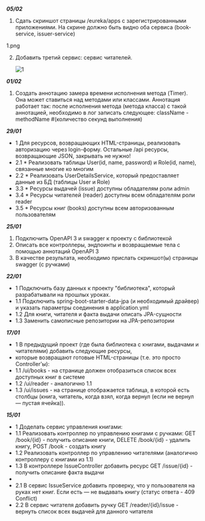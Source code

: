 ___05/02___
1. Сдать скриншот страницы /eureka/apps с зарегистрированными приложениями.
На скрине должно быть видно оба сервиса (book-service, issuer-service)

1.png

2. Добавить третий сервис: сервис читателей.

   ![1](https://github.com/vad1m24/spring-book-service/assets/88346237/cc7629de-89de-46a5-9b02-742f4faba2da)


___01/02___
1. Создать аннотацию замера времени исполнения метода (Timer). Она может ставиться над методами или классами.
   Аннотация работает так: после исполнения метода (метода класса) с такой аннотацией, необходимо в лог записать следующее:
   className - methodName #(количество секунд выполнения)

___29/01___
* 1   Для ресурсов, возвращающих HTML-страницы, реализовать авторизацию через login-форму. 
      Остальные /api ресурсы, возвращающие JSON, закрывать не нужно!
* 2.1 * Реализовать таблицы User(id, name, password) и Role(id, name), связанные многие ко многим
* 2.2 * Реализовать UserDetailsService, который предоставляет данные из БД (таблицы User и Role)
* 3.3 * Ресурсы выдачей (issue) доступны обладателям роли admin
* 3.4 * Ресурсы читателей (reader) доступны всем обладателям роли reader
* 3.5 * Ресурсы книг (books) доступны всем авторизованным пользователям

___25/01___
1. Подключить OpenAPI 3 и swagger к проекту с библиотекой
2. Описать все контроллеры, эндпоинты и возвращаемые тела с помощью аннотаций OpenAPI 3
3. В качестве результата, необходимо прислать скриншот(ы) страницы swagger (с ручками)

___22/01___
* 1 Подключить базу данных к проекту "библиотека", который разрабатывали на прошлых уроках.
* 1.1 Подключить spring-boot-starter-data-jpa (и необходимый драйвер) и указать параметры соединения в application.yml
* 1.2 Для книги, читателя и факта выдачи описать JPA-сущности
* 1.3 Заменить самописные репозитории на JPA-репозитории

___17/01___
* 1 В предыдущий проект (где была библиотека с книгами, выдачами и читателями) добавить следующие ресурсы,
* которые возвращают готовые HTML-страницы (т.е. это просто Controller'ы):
* 1.1 /ui/books - на странице должен отобразиться список всех доступных книг в системе
* 1.2 /ui/reader - аналогично 1.1
* 1.3 /ui/issues - на странице отображается таблица, в которой есть столбцы (книга, читатель, когда взял, когда вернул (если не вернул — пустая ячейка)).


___15/01___
* 1 Доделать сервис управления книгами:
* 1.1 Реализовать контроллер по управлению книгами с ручками: GET /book/{id} - получить описание книги, DELETE /book/{id} - удалить книгу, POST /book - создать книгу
* 1.2 Реализовать контроллер по управлению читателями (аналогично контроллеру с книгами из 1.1)
* 1.3 В контроллере IssueController добавить ресурс GET /issue/{id} - получить описание факта выдачи
*
* 2.1 В сервис IssueService добавить проверку, что у пользователя на руках нет книг. Если есть — не выдавать книгу (статус ответа - 409 Conflict)
* 2.2 В сервис читателя добавить ручку GET /reader/{id}/issue - вернуть список всех выдачей для данного читателя
